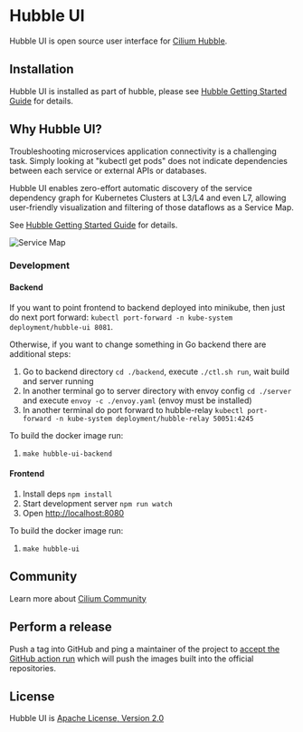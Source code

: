 # Hubble UI

Hubble UI is open source user interface for [Cilium Hubble](https://github.com/cilium/hubble).

## Installation

Hubble UI is installed as part of hubble, please see [Hubble Getting Started Guide](https://docs.cilium.io/en/stable/gettingstarted/hubble/#deploy-cilium-and-hubble) for details.

## Why Hubble UI?

Troubleshooting microservices application connectivity is a challenging task. Simply looking at "kubectl get pods" does not indicate dependencies between each service or external APIs or databases.

Hubble UI enables zero-effort automatic discovery of the service dependency graph for Kubernetes Clusters at L3/L4 and even L7, allowing user-friendly visualization and filtering of those dataflows as a Service Map.

See [Hubble Getting Started Guide](https://docs.cilium.io/en/stable/gettingstarted/hubble/#deploy-cilium-and-hubble) for details.

![Service Map](promo/servicemap.png)

### Development

#### Backend

If you want to point frontend to backend deployed into minikube, then just do next port forward: `kubectl port-forward -n kube-system deployment/hubble-ui 8081`.

Otherwise, if you want to change something in Go backend there are additional steps:

1. Go to backend directory `cd ./backend`, execute `./ctl.sh run`, wait build and server running
2. In another terminal go to server directory with envoy config `cd ./server` and execute `envoy -c ./envoy.yaml` (envoy must be installed)
3. In another terminal do port forward to hubble-relay `kubectl port-forward -n kube-system deployment/hubble-relay 50051:4245`

To build the docker image run:
1. `make hubble-ui-backend`

#### Frontend

1. Install deps `npm install`
2. Start development server `npm run watch`
3. Open [http://localhost:8080](http://localhost:8080)

To build the docker image run:
1. `make hubble-ui`

## Community

Learn more about [Cilium Community](https://github.com/cilium/cilium#community)

## Perform a release

Push a tag into GitHub and ping a maintainer of the project to [accept the
GitHub action run](https://github.com/cilium/hubble-ui/actions) which will
push the images built into the official repositories.

## License

Hubble UI is [Apache License, Version 2.0](https://github.com/cilium/hubble-ui/blob/master/LICENSE)
